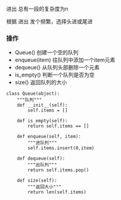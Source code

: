 进出 总有一段的复杂度为n

根据  进出 发个频繁，选择头进或尾进

### 操作

- Queue() 创建一个空的队列
- enqueue(item) 往队列中添加一个item元素
- dequeue() 从队列头部删除一个元素
- is_empty() 判断一个队列是否为空
- size() 返回队列的大小

```
class Queue(object):
    """队列"""
    def __init__(self):
        self.items = []

    def is_empty(self):
        return self.items == []

    def enqueue(self, item):
        """进队列"""
        self.items.insert(0,item)

    def dequeue(self):
        """出队列"""
        return self.items.pop()

    def size(self):
        """返回大小"""
        return len(self.items)
```

